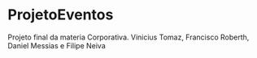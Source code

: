# ProjetoEventos
Projeto final da materia Corporativa. Vinicius Tomaz, Francisco Roberth, Daniel Messias e Filipe Neiva
